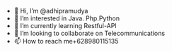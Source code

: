 - 👋 Hi, I’m @adhipramudya
- 👀 I’m interested in Java. Php.Python
- 🌱 I’m currently learning Restful-API
- 💞️ I’m looking to collaborate on Telecommunications
- 📫 How to reach me+628980115135

<!---
adhipramudya/adhipramudya is a ✨ special ✨ repository because its `README.md` (this file) appears on your GitHub profile.
You can click the Preview link to take a look at your changes.
--->

